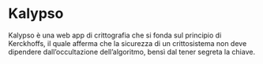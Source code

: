 # Kalypso
Kalypso è una web app di crittografia che si fonda sul principio di Kerckhoffs, il quale afferma che la sicurezza di un crittosistema non deve dipendere dall’occultazione dell’algoritmo, bensì dal tener segreta la chiave. 
